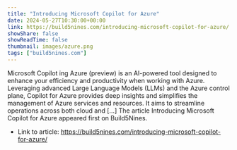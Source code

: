 ```yaml
---
title: "Introducing Microsoft Copilot for Azure"
date: 2024-05-27T10:30:00+00:00
link: https://build5nines.com/introducing-microsoft-copilot-for-azure/
showShare: false
showReadTime: false
thumbnail: images/azure.png
tags: ["build5nines.com"]
---
```

Microsoft Copilot ing Azure (preview) is an AI-powered tool designed to enhance your efficiency and productivity when working with Azure. Leveraging advanced Large Language Models (LLMs) and the Azure control plane, Copilot for Azure provides deep insights and simplifies the management of Azure services and resources. It aims to streamline operations across both cloud and […]
The article Introducing Microsoft Copilot for Azure appeared first on Build5Nines.

- Link to article: https://build5nines.com/introducing-microsoft-copilot-for-azure/
